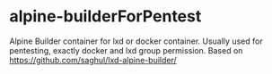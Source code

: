 # alpine-builderForPentest
Alpine Builder container for lxd or docker container. Usually used for pentesting, exactly docker and lxd group permission.
Based on https://github.com/saghul/lxd-alpine-builder/
